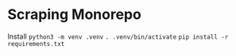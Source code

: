 # Scraping Monorepo

Install
`python3 -m venv .venv`
`. .venv/bin/activate`
`pip install -r requirements.txt`
